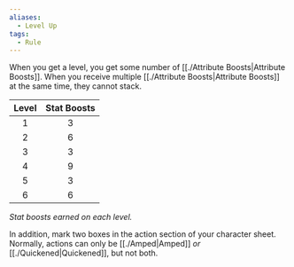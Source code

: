 ```yaml
---
aliases:
  - Level Up
tags:
  - Rule
---
```

When you get a level, you get some number of [[./Attribute Boosts|Attribute Boosts]]. When you receive multiple [[./Attribute Boosts|Attribute Boosts]] at the same time, they cannot stack.

|Level|Stat Boosts|
|:-:|:-:|
|1|3|
|2|6|
|3|3|
|4|9|
|5|3|
|6|6|
*Stat boosts earned on each level.*

In addition, mark two boxes in the action section of your character sheet. Normally, actions can only be [[./Amped|Amped]] *or* [[./Quickened|Quickened]], but not both.